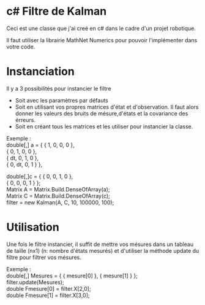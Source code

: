 # c# Filtre de Kalman

Ceci est une classe que j'ai creé en c# dans le cadre d'un projet robotique.  
  
Il faut utiliser la librairie MathNet Numerics pour pouvoir l'implémenter dans votre code.  
  
# Instanciation
Il y a 3 possibilités pour instancier le filtre  
* Soit avec les paramètres par défauts
* Soit en utilisant vos propres matrices d'état et d'observation. Il faut alors donner les valeurs des bruits de mésure,d'états et la covariance des érreurs.
* Soit en créant tous les matrices et les utiliser pour instancier la classe.
  
Exemple :  
double[,] a = { { 1, 0, 0, 0 },   
                { 0, 1, 0, 0 },   
                { dt, 0, 1, 0 },   
                { 0, dt, 0, 1 } },  
                  
double[,]c = { { 0, 0, 1, 0 },   
                { 0, 0, 0, 1 } };    
Matrix<double> A = Matrix<double>.Build.DenseOfArray(a);  
Matrix<double> C = Matrix<double>.Build.DenseOfArray(c);  
filter = new Kalman(A, C, 10, 100000, 100);  
    
# Utilisation  
Une fois le filtre instancier, il suffit de mettre vos mésures dans un tableau de taille (nx1) (n: nombre d'états mesurés) et d'utiliser la méthode update du filtre pour filtrer vos mésures.  
  
Exemple :   
double[,] Mesures = { { mesure[0] }, { mesure[1] } };  
filter.update(Mesures);  
double Fmesure[0] = filter.X[2,0];  
double Fmesure[1] = filter.X[3,0];  
